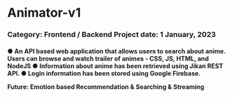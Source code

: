 # Animator-v1

<h3>
Category: Frontend / Backend
Project date: 1 January, 2023
</h3>

<h4>
● An API based web application that allows users to search about anime. Users can browse and watch trailer of animes - CSS, JS, HTML, and NodeJS
● Information about anime has been retrieved using Jikan REST API.
● Login information has been stored using Google Firebase.

Future: Emotion based Recommendation & Searching & Streaming
</h4>

